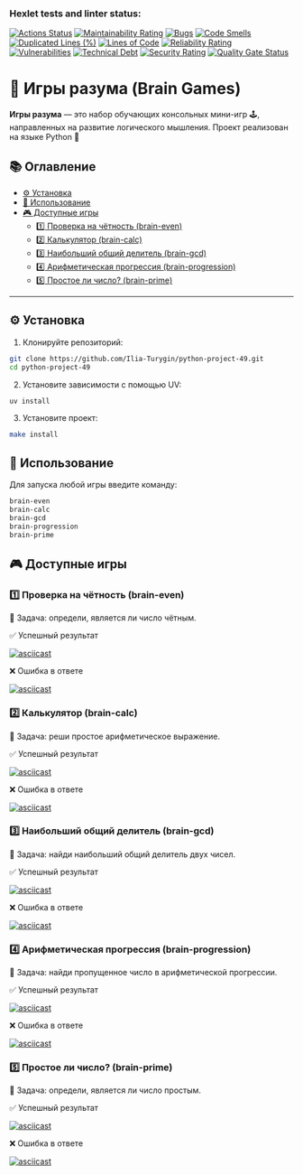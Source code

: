 ### Hexlet tests and linter status:
[![Actions Status](https://github.com/Ilia-Turygin/python-project-49/actions/workflows/hexlet-check.yml/badge.svg)](https://github.com/Ilia-Turygin/python-project-49/actions)
[![Maintainability Rating](https://sonarcloud.io/api/project_badges/measure?project=hexlet-boilerplates_python-package&metric=sqale_rating)](https://sonarcloud.io/summary/new_code?id=hexlet-boilerplates_python-package)
[![Bugs](https://sonarcloud.io/api/project_badges/measure?project=Ilia-Turygin_python-project-49&metric=bugs)](https://sonarcloud.io/summary/new_code?id=Ilia-Turygin_python-project-49)
[![Code Smells](https://sonarcloud.io/api/project_badges/measure?project=Ilia-Turygin_python-project-49&metric=code_smells)](https://sonarcloud.io/summary/new_code?id=Ilia-Turygin_python-project-49)
[![Duplicated Lines (%)](https://sonarcloud.io/api/project_badges/measure?project=Ilia-Turygin_python-project-49&metric=duplicated_lines_density)](https://sonarcloud.io/summary/new_code?id=Ilia-Turygin_python-project-49)
[![Lines of Code](https://sonarcloud.io/api/project_badges/measure?project=Ilia-Turygin_python-project-49&metric=ncloc)](https://sonarcloud.io/summary/new_code?id=Ilia-Turygin_python-project-49)
[![Reliability Rating](https://sonarcloud.io/api/project_badges/measure?project=Ilia-Turygin_python-project-49&metric=reliability_rating)](https://sonarcloud.io/summary/new_code?id=Ilia-Turygin_python-project-49)
[![Vulnerabilities](https://sonarcloud.io/api/project_badges/measure?project=Ilia-Turygin_python-project-49&metric=vulnerabilities)](https://sonarcloud.io/summary/new_code?id=Ilia-Turygin_python-project-49)
[![Technical Debt](https://sonarcloud.io/api/project_badges/measure?project=Ilia-Turygin_python-project-49&metric=sqale_index)](https://sonarcloud.io/summary/new_code?id=Ilia-Turygin_python-project-49)
[![Security Rating](https://sonarcloud.io/api/project_badges/measure?project=Ilia-Turygin_python-project-49&metric=security_rating)](https://sonarcloud.io/summary/new_code?id=Ilia-Turygin_python-project-49)
[![Quality Gate Status](https://sonarcloud.io/api/project_badges/measure?project=Ilia-Turygin_python-project-49&metric=alert_status)](https://sonarcloud.io/summary/new_code?id=Ilia-Turygin_python-project-49)



# 🧠 Игры разума (Brain Games)

**Игры разума** — это набор обучающих консольных мини-игр 🕹️, направленных на развитие логического мышления. Проект реализован на языке Python 🐍 

## 📚 Оглавление

- [⚙️ Установка](#-установка)
- [🚀 Использование](#-Использование)
- [🎮 Доступные игры](#-доступные-игры)
  - [1️⃣ Проверка на чётность (brain-even)](#1️⃣-проверка-на-чётность-brain-even)
  - [2️⃣ Калькулятор (brain-calc)](#2️⃣-калькулятор-brain-calc)
  - [3️⃣ Наибольший общий делитель (brain-gcd)](#3️⃣-наибольший-общий-делитель-brain-gcd)
  - [4️⃣ Арифметическая прогрессия (brain-progression)](#4️⃣-арифметическая-прогрессия-brain-progression)
  - [5️⃣ Простое ли число? (brain-prime)](#5️⃣-простое-ли-число-brain-prime)



---

## ⚙️ Установка

1. Клонируйте репозиторий:
```bash
git clone https://github.com/Ilia-Turygin/python-project-49.git
cd python-project-49
```

2. Установите зависимости с помощью UV:
   
```bash
uv install
```

3. Установите проект:
   
```bash
make install
```

## 🚀 Использование

Для запуска любой игры введите команду:
```bash
brain-even
brain-calc
brain-gcd
brain-progression
brain-prime
```

## 🎮 Доступные игры

### 1️⃣ Проверка на чётность (brain-even)

🧩 Задача: определи, является ли число чётным.

✅ Успешный результат

[![asciicast](https://asciinema.org/a/oXEB3XDDVeD6emf4pGyrv5iwA.svg)](https://asciinema.org/a/oXEB3XDDVeD6emf4pGyrv5iwA)

❌ Ошибка в ответе

[![asciicast](https://asciinema.org/a/gnQbmNeFm6meZ40KTuj93zyBk.svg)](https://asciinema.org/a/gnQbmNeFm6meZ40KTuj93zyBk)


### 2️⃣ Калькулятор  (brain-calc)

🧩 Задача: реши простое арифметическое выражение.

✅ Успешный результат

[![asciicast](https://asciinema.org/a/oXEB3XDDVeD6emf4pGyrv5iwA.svg)](https://asciinema.org/a/oXEB3XDDVeD6emf4pGyrv5iwA)

❌ Ошибка в ответе

[![asciicast](https://asciinema.org/a/gnQbmNeFm6meZ40KTuj93zyBk.svg)](https://asciinema.org/a/gnQbmNeFm6meZ40KTuj93zyBk)


### 3️⃣ Наибольший общий делитель (brain-gcd)

🧩 Задача: найди наибольший общий делитель двух чисел.

✅ Успешный результат

[![asciicast](https://asciinema.org/a/mpxfHT9ufG55H4u3YLEOY1Gi8.svg)](https://asciinema.org/a/mpxfHT9ufG55H4u3YLEOY1Gi8)

❌ Ошибка в ответе

[![asciicast](https://asciinema.org/a/IwKsODyDFgtoM4SzF1prVFziu.svg)](https://asciinema.org/a/IwKsODyDFgtoM4SzF1prVFziu)


### 4️⃣ Арифметическая прогрессия (brain-progression)

🧩 Задача: найди пропущенное число в арифметической прогрессии.

✅ Успешный результат

[![asciicast](https://asciinema.org/a/yp3Xb1MDBIeoL7AjiTp60Wx8v.svg)](https://asciinema.org/a/yp3Xb1MDBIeoL7AjiTp60Wx8v)

❌ Ошибка в ответе

[![asciicast](https://asciinema.org/a/ZwywDQuX0IWzlaL5InQtbkU5a.svg)](https://asciinema.org/a/ZwywDQuX0IWzlaL5InQtbkU5a)


### 5️⃣ Простое ли число? (brain-prime)

🧩 Задача: определи, является ли число простым.

✅ Успешный результат

[![asciicast](https://asciinema.org/a/UZjjh4OoNtFjneBmDeVivyzvE.svg)](https://asciinema.org/a/UZjjh4OoNtFjneBmDeVivyzvE)

❌ Ошибка в ответе

[![asciicast](https://asciinema.org/a/NW4cEWGgwBgwmGqiDYLn5EfX9.svg)](https://asciinema.org/a/NW4cEWGgwBgwmGqiDYLn5EfX9)



